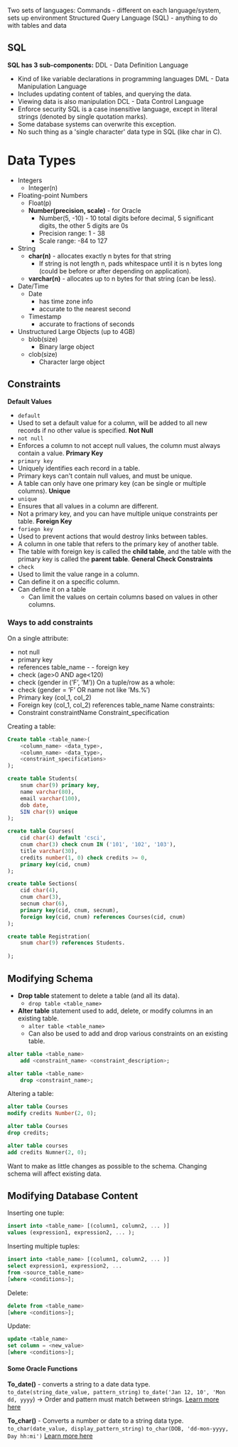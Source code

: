 Two sets of languages:
Commands - different on each language/system, sets up environment
Structured Query Language (SQL) - anything to do with tables and data
## SQL
**SQL has 3 sub-components:**
DDL - Data Definition Language
* Kind of like variable declarations in programming languages
DML - Data Manipulation Language
* Includes updating content of tables, and querying the data.
* Viewing data is also manipulation
DCL - Data Control Language
* Enforce security
SQL is a case insensitive language, except in literal strings (denoted by single quotation marks).
* Some database systems can overwrite this exception.
* No such thing as a 'single character' data type in SQL (like char in C).
# Data Types
* Integers
	* Integer(n)
* Floating-point Numbers
	* Float(p)
	* **Number(precision, scale)** - for Oracle
		* Number(5, -10) - 10 total digits before decimal, 5 significant digits, the other 5 digits are 0s
		* Precision range: 1 - 38
		* Scale range: -84 to 127
* String
	* **char(n)** - allocates exactly n bytes for that string
		* If string is not length n, pads whitespace until it is n bytes long (could be before or after depending on application).
	* **varchar(n)** - allocates up to n bytes for that string (can be less).
* Date/Time
	* Date 
		* has time zone info
		* accurate to the nearest second
	* Timestamp
		* accurate to fractions of seconds
* Unstructured Large Objects (up to 4GB)
	* blob(size)
		* Binary large object
	* clob(size)
		* Character large object
## Constraints
**Default Values**
* `default` 
* Used to set a default value for a column, will be added to all new records if no other value is specified.
**Not Null**
* `not null`
* Enforces a column to not accept null values, the column must always contain a value.
**Primary Key**
* `primary key`
* Uniquely identifies each record in a table.
* Primary keys can't contain null values, and must be unique.
* A table can only have one primary key (can be single or multiple columns).
**Unique**
* `unique`
* Ensures that all values in a column are different.
* Not a primary key, and you can have multiple unique constraints per table.
**Foreign Key**
* `foriegn key`
* Used to prevent actions that would destroy links between tables.
* A column in one table that refers to the primary key of another table.
* The table with foreign key is called the **child table**, and the table with the primary key is called the **parent table**.
**General Check Constraints**
* `check`
* Used to limit the value range in a column.
* Can define it on a specific column.
* Can define it on a table 
	- Can limit the values on certain columns based on values in other columns.
### Ways to add constraints
On a single attribute: 
* not null 
* primary key 
* references table_name - - foreign key 
* check (age>0 AND age<120) 
* check (gender in (’F’, ’M’)) 
On a tuple/row as a whole:
* check (gender = ’F’ OR name not like ’Ms.%’) 
* Primary key (col_1, col_2) 
* Foreign key (col_1, col_2) references table_name 
Name constraints:
* Constraint constraintName Constraint_specification

Creating a table:
```sql
Create table <table_name>(
	<column_name> <data_type>,
	<column_name> <data_type>,
	<constraint_specifications>
);
```

```sql
create table Students(
	snum char(9) primary key,
	name varchar(80),
	email varchar(100),
	dob date,
	SIN char(9) unique
);

create table Courses(
	cid char(4) default 'csci',
	cnum char(3) check cnum IN ('101', '102', '103'),
	title varchar(30),
	credits number(1, 0) check credits >= 0,
	primary key(cid, cnum)
);

create table Sections(
	cid char(4),
	cnum char(3),
	secnum char(6),
	primary key(cid, cnum, secnum),
	foreign key(cid, cnum) references Courses(cid, cnum)
);

create table Registration(
	snum char(9) references Students.
	
);
```
## Modifying Schema
* **Drop table** statement to delete a table (and all its data).
	* `drop table <table_name>`
* **Alter table** statement used to add, delete, or modify columns in an existing table.
	* `alter table <table_name>`
	* Can also be used to add and drop various constraints on an existing table.
```sql
alter table <table_name>
	add <constraint_name> <constraint_description>; 

alter table <table_name>  
	drop <constraint_name>; 
```

Altering a table:
```sql
alter table Courses
modify credits Number(2, 0);

alter table Courses
drop credits;

alter table courses
add credits Numner(2, 0);
```

Want to make as little changes as possible to the schema. Changing schema will affect existing data.
## Modifying Database Content
Inserting one tuple:
```sql
insert into <table_name> [(column1, column2, ... )] 
values (expression1, expression2, ... ); 
```
Inserting multiple tuples:
```sql
insert into <table_name> [(column1, column2, ... )] 
select expression1, expression2, ... 
from <source_table_name> 
[where <conditions>]; 
```
Delete:
```sql
delete from <table_name> 
[where <conditions>];
```
Update:
```sql
update <table_name>
set column = <new_value> 
[where <conditions>]; 
```
#### Some Oracle Functions
**To_date()** - converts a string to a date data type.
`to_date(string_date_value, pattern_string)`
`to_date('Jan 12, 10', 'Mon dd, yyyy`) -> Order and pattern must match between strings.
[Learn more here](https://www.techonthenet.com/oracle/functions/to_date.php)

**To_char()** - Converts a number or date to a string data type.
`to_char(date_value, display_pattern_string)`
`to_char(DOB, 'dd-mon-yyyy, Day hh:mi')`
[Learn more here](https://www.techonthenet.com/oracle/functions/to_char.php)